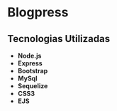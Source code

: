 # Blogpress


## Tecnologias Utilizadas

- **Node.js**
- **Express**
- **Bootstrap**
- **MySql**
- **Sequelize**
- **CSS3**
- **EJS**

